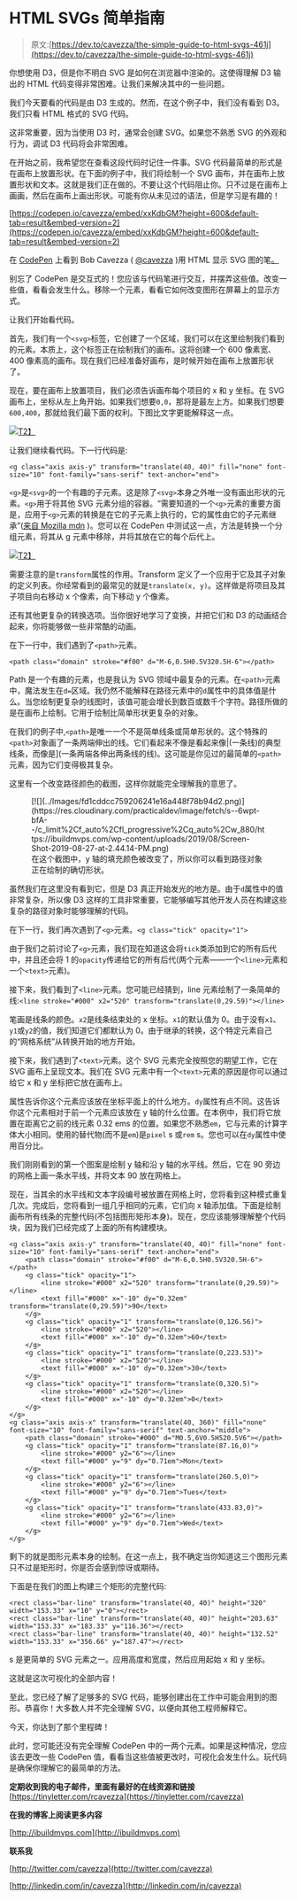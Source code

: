 # HTML SVGs 简单指南

> 原文:[https://dev.to/cavezza/the-simple-guide-to-html-svgs-461j](https://dev.to/cavezza/the-simple-guide-to-html-svgs-461j)

你想使用 D3，但是你不明白 SVG 是如何在浏览器中渲染的。这使得理解 D3 输出的 HTML 代码变得非常困难。让我们来解决其中的一些问题。

我们今天要看的代码是由 D3 生成的。然而，在这个例子中，我们没有看到 D3。我们只看 HTML 格式的 SVG 代码。

这非常重要，因为当使用 D3 时，通常会创建 SVG。如果您不熟悉 SVG 的外观和行为，调试 D3 代码将会非常困难。

在开始之前，我希望您在查看这段代码时记住一件事。SVG 代码最简单的形式是在画布上放置形状。在下面的例子中，我们将绘制一个 SVG 画布，并在画布上放置形状和文本。这就是我们正在做的。不要让这个代码阻止你。只不过是在画布上画画，然后在画布上画出形状。可能有你从未见过的语法，但是学习是有趣的！

[https://codepen.io/cavezza/embed/xxKdbGM?height=600&default-tab=result&embed-version=2](https://codepen.io/cavezza/embed/xxKdbGM?height=600&default-tab=result&embed-version=2)

在 [CodePen](https://codepen.io) 上看到 Bob Cavezza ( [@cavezza](https://codepen.io/cavezza) )用 HTML 显示 SVG 图的笔[。](https://codepen.io/cavezza/pen/xxKdbGM/)

别忘了 CodePen 是交互式的！您应该与代码笔进行交互，并摆弄这些值。改变一些值，看看会发生什么。移除一个元素，看看它如何改变图形在屏幕上的显示方式。

让我们开始看代码。

首先，我们有一个`<svg>`标签，它创建了一个区域，我们可以在这里绘制我们看到的元素。本质上，这个标签正在绘制我们的画布。这将创建一个 600 像素宽、400 像素高的画布。现在我们已经准备好画布，是时候开始在画布上放置形状了。

现在，要在画布上放置项目，我们必须告诉画布每个项目的 x 和 y 坐标。在 SVG 画布上，坐标从左上角开始。如果我们想要`0,0`，那将是最左上方。如果我们想要`600,400`，那就给我们最下面的权利。下图比文字更能解释这一点。

[![](../Images/45d4e2b7391b8bae4070437f47b9f936.png)T2】](https://res.cloudinary.com/practicaldev/image/fetch/s--kMRxCAj4--/c_limit%2Cf_auto%2Cfl_progressive%2Cq_auto%2Cw_880/https://ibuildmvps.com/wp-content/uploads/2019/08/Screen-Shot-2019-08-27-at-4.51.55-PM.png)

让我们继续看代码。下一行代码是:

```
<g class="axis axis-y" transform="translate(40, 40)" fill="none" font-size="10" font-family="sans-serif" text-anchor="end"> 
```

`<g>`是`<svg>`的一个有趣的子元素。这是除了`<svg>`本身之外唯一没有画出形状的元素。`<g>`用于将其他 SVG 元素分组的容器。“需要知道的一个`<g>`元素的重要方面是，应用于`<g>`元素的转换是在它的子元素上执行的，它的属性由它的子元素继承”([来自 Mozilla mdn](https://developer.mozilla.org/en-US/docs/Web/SVG/Element/g%20) )。您可以在 CodePen 中测试这一点，方法是转换一个分组元素，将其从 g 元素中移除，并将其放在它的每个后代上。

[![](../Images/4f54e4e7d96a17a612a71da31232f021.png)T2】](https://res.cloudinary.com/practicaldev/image/fetch/s--yBm3Nll4--/c_limit%2Cf_auto%2Cfl_progressive%2Cq_66%2Cw_880/https://ibuildmvps.com/wp-content/uploads/2019/08/Screen-Recording-2019-08-26-at-11.47-PM.gif)

需要注意的是`transform`属性的作用。Transform 定义了一个应用于它及其子对象的定义列表。你经常看到的最常见的就是`translate(x, y)`。这样做是将项目及其子项目向右移动 x 个像素，向下移动 y 个像素。

还有其他更复杂的转换选项。当你很好地学习了变换，并把它们和 D3 的动画结合起来，你将能够做一些非常酷的动画。

在下一行中，我们遇到了`<path>`元素。

`<path class="domain" stroke="#f00" d="M-6,0.5H0.5V320.5H-6"></path>`

Path 是一个有趣的元素，也是我认为 SVG 领域中最复杂的元素。在`<path>`元素中，魔法发生在`d=`区域。我仍然不能解释在路径元素中的`d`属性中的具体值是什么。当您绘制更复杂的线图时，该值可能会增长到数百或数千个字符。路径所做的是在画布上绘制。它用于绘制比简单形状更复杂的对象。

在我们的例子中,`<path>`是唯一一个不是简单线条或简单形状的。这个特殊的`<path>`对象画了一条两端伸出的线。它们看起来不像是看起来像|(一条线)的典型线条，而像是](一条两端各伸出两条线的线)。这可能是你见过的最简单的`<path>`元素，因为它们变得极其复杂。

这里有一个改变路径颜色的截图，这样你就能完全理解我的意思了。

<figure>[![](../Images/fd1cddcc759206241e16a448f78b94d2.png)](https://res.cloudinary.com/practicaldev/image/fetch/s--6wpt-bfA--/c_limit%2Cf_auto%2Cfl_progressive%2Cq_auto%2Cw_880/https://ibuildmvps.com/wp-content/uploads/2019/08/Screen-Shot-2019-08-27-at-2.44.14-PM.png) 

<figcaption>在这个截图中，y 轴的填充颜色被改变了，所以你可以看到路径对象正在绘制的确切形状。</figcaption>

</figure>

虽然我们在这里没有看到它，但是 D3 真正开始发光的地方是。由于`d`属性中的值非常复杂，所以像 D3 这样的工具非常重要，它能够编写其他开发人员在构建这些复杂的路径对象时能够理解的代码。

在下一行，我们再次遇到了`<g>`元素。`<g class="tick" opacity="1">`

由于我们之前讨论了`<g>`元素，我们现在知道这会将`tick`类添加到它的所有后代中，并且还会将 1 的`opacity`传递给它的所有后代(两个元素——一个`<line>`元素和一个`<text>`元素)。

接下来，我们看到了`<line>`元素。您可能已经猜到，line 元素绘制了一条简单的线:`<line stroke="#000" x2="520" transform="translate(0,29.59)"></line>`

笔画是线条的颜色。`x2`是线条结束处的 x 坐标。`x1`的默认值为 0。由于没有`x1`、`y1`或`y2`的值，我们知道它们都默认为 0。由于继承的转换，这个特定元素自己的“网格系统”从转换开始的地方开始。

接下来，我们遇到了`<text>`元素。这个 SVG 元素完全按照您的期望工作，它在 SVG 画布上呈现文本。我们在 SVG 元素中有一个`<text>`元素的原因是你可以通过给它 x 和 y 坐标把它放在画布上。

属性告诉你这个元素应该放在坐标平面上的什么地方。`dy`属性有点不同。这告诉你这个元素相对于前一个元素应该放在 y 轴的什么位置。在本例中，我们将它放置在距离它之前的线元素 0.32 ems 的位置。如果您不熟悉`em`，它与元素的计算字体大小相同。使用的替代物(而不是`em`)是`pixel` s 或`rem` s。您也可以在`dy`属性中使用百分比。

我们刚刚看到的第一个图案是绘制 y 轴和沿 y 轴的水平线。然后，它在 90 旁边的网格上画一条水平线，并将文本 90 放在网格上。

现在，当其余的水平线和文本字段编号被放置在网格上时，您将看到这种模式重复几次。完成后，您将看到一组几乎相同的元素，它们向 x 轴添加值。下面是绘制画布所有线条的完整代码(不包括图形矩形本身)。现在，您应该能够理解整个代码块，因为我们已经完成了上面的所有构建模块。

```
<g class="axis axis-y" transform="translate(40, 40)" fill="none" font-size="10" font-family="sans-serif" text-anchor="end">
    <path class="domain" stroke="#f00" d="M-6,0.5H0.5V320.5H-6"></path>
    <g class="tick" opacity="1">
        <line stroke="#000" x2="520" transform="translate(0,29.59)"></line>
        <text fill="#000" x="-10" dy="0.32em" transform="translate(0,29.59)">90</text>
    </g>
    <g class="tick" opacity="1" transform="translate(0,126.56)">
        <line stroke="#000" x2="520"></line>
        <text fill="#000" x="-10" dy="0.32em">60</text>
    </g>
    <g class="tick" opacity="1" transform="translate(0,223.53)">
        <line stroke="#000" x2="520"></line>
        <text fill="#000" x="-10" dy="0.32em">30</text>
    </g>
    <g class="tick" opacity="1" transform="translate(0,320.5)">
        <line stroke="#000" x2="520"></line>
        <text fill="#000" x="-10" dy="0.32em">0</text>
    </g>
</g>
<g class="axis axis-x" transform="translate(40, 360)" fill="none" font-size="10" font-family="sans-serif" text-anchor="middle">
    <path class="domain" stroke="#000" d="M0.5,6V0.5H520.5V6"></path>
    <g class="tick" opacity="1" transform="translate(87.16,0)">
        <line stroke="#000" y2="6"></line>
        <text fill="#000" y="9" dy="0.71em">Mon</text>
    </g>
    <g class="tick" opacity="1" transform="translate(260.5,0)">
        <line stroke="#000" y2="6"></line>
        <text fill="#000" y="9" dy="0.71em">Tues</text>
    </g>
    <g class="tick" opacity="1" transform="translate(433.83,0)">
        <line stroke="#000" y2="6"></line>
        <text fill="#000" y="9" dy="0.71em">Wed</text>
    </g>
</g> 
```

剩下的就是图形元素本身的绘制。在这一点上，我不确定当你知道这三个图形元素只不过是矩形时，你是否会感到惊讶或期待。

下面是在我们的图上构建三个矩形的完整代码:

```
<rect class="bar-line" transform="translate(40, 40)" height="320" width="153.33" x="10" y="0"></rect>
<rect class="bar-line" transform="translate(40, 40)" height="203.63" width="153.33" x="183.33" y="116.36"></rect>
<rect class="bar-line" transform="translate(40, 40)" height="132.52" width="153.33" x="356.66" y="187.47"></rect> 
```

s 是更简单的 SVG 元素之一。应用高度和宽度，然后应用起始 x 和 y 坐标。

这就是这次可视化的全部内容！

至此，您已经了解了足够多的 SVG 代码，能够创建出在工作中可能会用到的图形。恭喜你！大多数人并不完全理解 SVG，以便向其他工程师解释它。

今天，你达到了那个里程碑！

此时，您可能还没有完全理解 CodePen 中的一两个元素。如果是这种情况，您应该去更改一些 CodePen 值，看看当这些值被更改时，可视化会发生什么。玩代码是确保你理解它的最简单的方法。

**定期收到我的电子邮件，里面有最好的在线资源和链接**
[https://tinyletter.com/rcavezza](https://tinyletter.com/rcavezza)

**在我的博客上阅读更多内容**

[http://ibuildmvps.com](http://ibuildmvps.com)

**联系我**

[http://twitter.com/cavezza](http://twitter.com/cavezza)

[http://linkedin.com/in/cavezza](http://linkedin.com/in/cavezza)